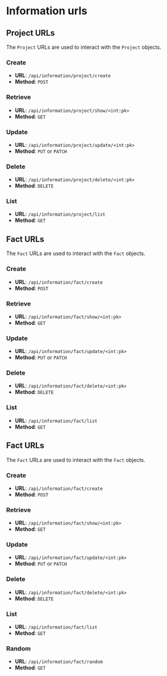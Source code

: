 # Information urls

## Project URLs

The `Project` URLs are used to interact with the `Project` objects.

### Create

- **URL**: `/api/information/project/create`
- **Method**: `POST`

### Retrieve

- **URL**: `/api/information/project/show/<int:pk>`
- **Method**: `GET`

### Update

- **URL**: `/api/information/project/update/<int:pk>`
- **Method**: `PUT` or `PATCH`

### Delete

- **URL**: `/api/information/project/delete/<int:pk>`
- **Method**: `DELETE`

### List

- **URL**: `/api/information/project/list`
- **Method**: `GET`

## Fact URLs

The `Fact` URLs are used to interact with the `Fact` objects.

### Create

- **URL**: `/api/information/fact/create`
- **Method**: `POST`

### Retrieve

- **URL**: `/api/information/fact/show/<int:pk>`
- **Method**: `GET`

### Update

- **URL**: `/api/information/fact/update/<int:pk>`
- **Method**: `PUT` or `PATCH`

### Delete

- **URL**: `/api/information/fact/delete/<int:pk>`
- **Method**: `DELETE`

### List

- **URL**: `/api/information/fact/list`
- **Method**: `GET`

## Fact URLs

The `Fact` URLs are used to interact with the `Fact` objects.

### Create

- **URL**: `/api/information/fact/create`
- **Method**: `POST`

### Retrieve

- **URL**: `/api/information/fact/show/<int:pk>`
- **Method**: `GET`

### Update

- **URL**: `/api/information/fact/update/<int:pk>`
- **Method**: `PUT` or `PATCH`

### Delete

- **URL**: `/api/information/fact/delete/<int:pk>`
- **Method**: `DELETE`

### List

- **URL**: `/api/information/fact/list`
- **Method**: `GET`

### Random

- **URL**: `/api/information/fact/random`
- **Method**: `GET`
